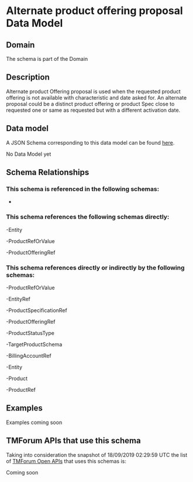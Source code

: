 # Alternate product offering proposal Data Model

## Domain

The  schema is part of the  Domain

## Description

Alternate product Offering proposal is used when the requested product offering is not available with characteristic and date asked for. An alternate proposal could be a distinct product offering or product Spec close to requested one or same as requested but with a different activation date.

## Data model

A JSON Schema corresponding to this data model can be found
[here](https://github.com/tmforum-rand/schemas/blob/master/Product/AlternateProductOfferingProposal.schema.json).

No Data Model yet

## Schema Relationships

### This schema is referenced in the following schemas:

-

### This schema references the following schemas directly:

-Entity

-ProductRefOrValue

-ProductOfferingRef

### This schema references directly or indirectly by the following schemas:

-ProductRefOrValue

-EntityRef

-ProductSpecificationRef

-ProductOfferingRef

-ProductStatusType

-TargetProductSchema

-BillingAccountRef

-Entity

-Product

-ProductRef



## Examples

Examples coming soon

## TMForum APIs that use this schema

Taking into consideration the snapshot of 18/09/2019 02:29:59 UTC the list of [TMForum Open APIs](https://www.tmforum.org/open-apis/) that uses this schemas is:

Coming soon
